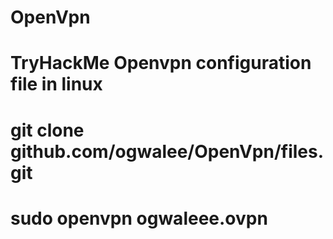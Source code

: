 # OpenVpn
# TryHackMe Openvpn configuration file in linux
# git clone github.com/ogwalee/OpenVpn/files.git
# sudo openvpn ogwaleee.ovpn
